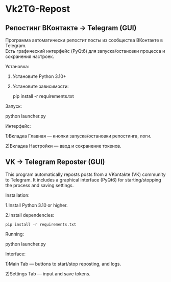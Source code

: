 # Vk2TG-Repost

Репостинг ВКонтакте → Telegram (GUI)
------------------------------------
Программа автоматически репостит посты из сообщества ВКонтакте в Telegram.  
Есть графический интерфейс (PyQt6) для запуска/остановки процесса и сохранения настроек.  

Установка:

1. Установите Python 3.10+
   
2. Установите зависимости:
   
   pip install -r requirements.txt
   
Запуск:

python launcher.py

Интерфейс:

1)Вкладка Главная — кнопки запуска/остановки репостинга, логи.

2)Вкладка Настройки — ввод и сохранение токенов.

VK → Telegram Reposter (GUI)
--------------------------------------------------

This program automatically reposts posts from a VKontakte (VK) community to Telegram.
It includes a graphical interface (PyQt6) for starting/stopping the process and saving settings.

Installation:

  1.Install Python 3.10 or higher.

  2.Install dependencies:

    pip install -r requirements.txt

Running:

python launcher.py

Interface:

1)Main Tab — buttons to start/stop reposting, and logs.

2)Settings Tab — input and save tokens.
